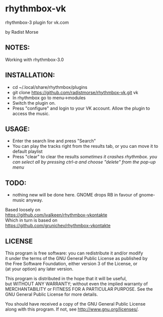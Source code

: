rhythmbox-vk
============

rhythmbox-3 plugin for vk.com

by Radist Morse

NOTES:
--------------
Working with rhythmbox-3.0

INSTALLATION:
--------------
- cd ~/.local/share/rhythmbox/plugins  
- git clone https://github.com/radistmorse/rhythmbox-vk.git vk  
- In rhythmbox go to menu->modules  
- Switch the plugin on.  
- Press "configure" and login to your VK account. Allow the plugin to access the music.  

USAGE:
--------------
- Enter the search line and press "Search"  
- You can play the tracks right from the results tab, or you can move it to default playlist  
- Press "clear" to clear the results *sometimes it crashes rhythmbox. you can select all by pressing ctrl-a and choose "delete" from the pop-up menu*  

TODO:
--------------
- nothing new will be done here. GNOME drops RB in favour of gnome-music anyway.  


Based loosely on  
https://github.com/ivalkeen/rhythmbox-vkontakte  
Which in turn is based on  
https://github.com/grunichev/rhythmbox-vkontakte  


LICENSE
--------------
This program is free software: you can redistribute it and/or modify  
it under the terms of the GNU General Public License as published by  
the Free Software Foundation, either version 3 of the License, or  
(at your option) any later version.  

This program is distributed in the hope that it will be useful,  
but WITHOUT ANY WARRANTY; without even the implied warranty of  
MERCHANTABILITY or FITNESS FOR A PARTICULAR PURPOSE. See the  
GNU General Public License for more details.  

You should have received a copy of the GNU General Public License  
along with this program. If not, see <http://www.gnu.org/licenses/>.


